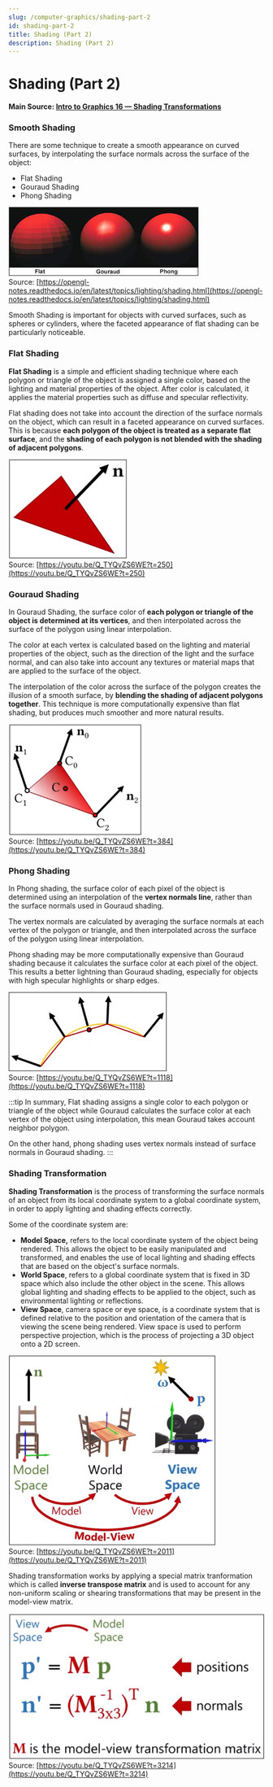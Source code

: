 ```yaml
---
slug: /computer-graphics/shading-part-2
id: shading-part-2
title: Shading (Part 2)
description: Shading (Part 2)
---
```


# Shading (Part 2)

**Main Source: [Intro to Graphics 16 — Shading Transformations](https://youtu.be/Q_TYQvZS6WE)**

### Smooth Shading

There are some technique to create a smooth appearance on curved surfaces, by interpolating the surface normals across the surface of the object:

- Flat Shading
- Gouraud Shading
- Phong Shading

![A sphere is shaded using these three different technique](./smooth-shading-comparison.png)  
Source: [https://opengl-notes.readthedocs.io/en/latest/topics/lighting/shading.html](https://opengl-notes.readthedocs.io/en/latest/topics/lighting/shading.html)

Smooth Shading is important for objects with curved surfaces, such as spheres or cylinders, where the faceted appearance of flat shading can be particularly noticeable.

### Flat Shading

**Flat Shading** is a simple and efficient shading technique where each polygon or triangle of the object is assigned a single color, based on the lighting and material properties of the object. After color is calculated, it applies the material properties such as diffuse and specular reflectivity.

Flat shading does not take into account the direction of the surface normals on the object, which can result in a faceted appearance on curved surfaces. This is because **each polygon of the object is treated as a separate flat surface**, and the **shading of each polygon is not blended with the shading of adjacent polygons**.

![A triangle with a normals line in the middle](./flat-shading.png)  
Source: [https://youtu.be/Q_TYQvZS6WE?t=250](https://youtu.be/Q_TYQvZS6WE?t=250)

### Gouraud Shading

In Gouraud Shading, the surface color of **each polygon or triangle of the object is determined at its vertices**, and then interpolated across the surface of the polygon using linear interpolation.

The color at each vertex is calculated based on the lighting and material properties of the object, such as the direction of the light and the surface normal, and can also take into account any textures or material maps that are applied to the surface of the object.

The interpolation of the color across the surface of the polygon creates the illusion of a smooth surface, by **blending the shading of adjacent polygons together**. This technique is more computationally expensive than flat shading, but produces much smoother and more natural results.

![A point inside triangle is interpolated using barycentric coordinates method](./gouraud-shading.png)  
Source: [https://youtu.be/Q_TYQvZS6WE?t=384](https://youtu.be/Q_TYQvZS6WE?t=384)

### Phong Shading

In Phong shading, the surface color of each pixel of the object is determined using an interpolation of the **vertex normals line**, rather than the surface normals used in Gouraud shading.

The vertex normals are calculated by averaging the surface normals at each vertex of the polygon or triangle, and then interpolated across the surface of the polygon using linear interpolation.

Phong shading may be more computationally expensive than Gouraud shading because it calculates the surface color at each pixel of the object. This results a better lightning than Gouraud shading, especially for objects with high specular highlights or sharp edges.

![A line is connected between surface normals](./phong-shading.png)  
Source: [https://youtu.be/Q_TYQvZS6WE?t=1118](https://youtu.be/Q_TYQvZS6WE?t=1118)

:::tip
In summary, Flat shading assigns a single color to each polygon or triangle of the object while Gouraud calculates the surface color at each vertex of the object using interpolation, this mean Gouraud takes account neighbor polygon.

On the other hand, phong shading uses vertex normals instead of surface normals in Gouraud shading.
:::

### Shading Transformation

**Shading Transformation** is the process of transforming the surface normals of an object from its local coordinate system to a global coordinate system, in order to apply lighting and shading effects correctly.

Some of the coordinate system are:

- **Model Space,** refers to the local coordinate system of the object being rendered. This allows the object to be easily manipulated and transformed, and enables the use of local lighting and shading effects that are based on the object's surface normals.
- **World Space**, refers to a global coordinate system that is fixed in 3D space which also include the other object in the scene. This allows global lighting and shading effects to be applied to the object, such as environmental lighting or reflections.
- **View Space**, camera space or eye space, is a coordinate system that is defined relative to the position and orientation of the camera that is viewing the scene being rendered. View space is used to perform perspective projection, which is the process of projecting a 3D object onto a 2D screen.

![Model space showing individual object, world space showing the actual word with various object, and view space showing canonical volume from the camera](./model-view-space.png)  
Source: [https://youtu.be/Q_TYQvZS6WE?t=2011](https://youtu.be/Q_TYQvZS6WE?t=2011)

Shading transformation works by applying a special matrix tranformation which is called **inverse transpose matrix** and is used to account for any non-uniform scaling or shearing transformations that may be present in the model-view matrix.

![The inverse transpose matrix](./inverse-transpose-matrix.png)  
Source: [https://youtu.be/Q_TYQvZS6WE?t=3214](https://youtu.be/Q_TYQvZS6WE?t=3214)
